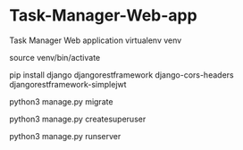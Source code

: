# Task-Manager-Web-app

Task Manager Web application
virtualenv venv

source venv/bin/activate

pip install django djangorestframework django-cors-headers djangorestframework-simplejwt

python3 manage.py migrate

python3 manage.py createsuperuser

python3 manage.py runserver
